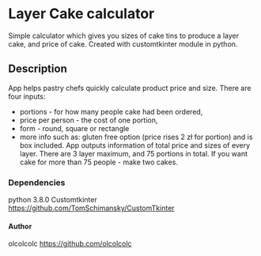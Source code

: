 # Layer Cake calculator
Simple calculator which gives you sizes of cake tins to produce a layer cake, and price of cake. Created with customtkinter module in python.
## Description
App helps pastry chefs quickly calculate product price and size. There are four inputs: 
- portions - for how many people cake had been ordered,
- price per person - the cost of one portion,
- form - round, square or rectangle
- more info such as: gluten free option (price rises 2 zł for portion) and is box included.
App outputs information of total price and sizes of every layer.
There are 3 layer maximum, and 75 portions in total. If you want cake for more than 75 people - make two cakes.
### Dependencies
python 3.8.0
Customtkinter
https://github.com/TomSchimansky/CustomTkinter
#### Author
olcolcolc
https://github.com/olcolcolc
